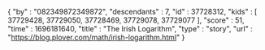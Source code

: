 {
  "by" : "082349872349872",
  "descendants" : 7,
  "id" : 37728312,
  "kids" : [ 37729428, 37729050, 37728469, 37729078, 37729077 ],
  "score" : 51,
  "time" : 1696181640,
  "title" : "The Irish Logarithm",
  "type" : "story",
  "url" : "https://blog.plover.com/math/irish-logarithm.html"
}
